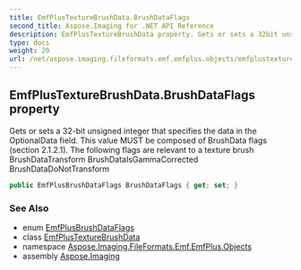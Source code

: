 ```yaml
---
title: EmfPlusTextureBrushData.BrushDataFlags
second_title: Aspose.Imaging for .NET API Reference
description: EmfPlusTextureBrushData property. Gets or sets a 32bit unsigned integer that specifies the data in the OptionalData field. This value MUST be composed of BrushData flags section 2.1.2.1. The following flags are relevant to a texture brush BrushDataTransform BrushDataIsGammaCorrected BrushDataDoNotTransform
type: docs
weight: 20
url: /net/aspose.imaging.fileformats.emf.emfplus.objects/emfplustexturebrushdata/brushdataflags/
---
```

## EmfPlusTextureBrushData.BrushDataFlags property

Gets or sets a 32-bit unsigned integer that specifies the data in the OptionalData field. This value MUST be composed of BrushData flags (section 2.1.2.1). The following flags are relevant to a texture brush BrushDataTransform BrushDataIsGammaCorrected BrushDataDoNotTransform

```csharp
public EmfPlusBrushDataFlags BrushDataFlags { get; set; }
```

### See Also

* enum [EmfPlusBrushDataFlags](../../../aspose.imaging.fileformats.emf.emfplus.consts/emfplusbrushdataflags/)
* class [EmfPlusTextureBrushData](../)
* namespace [Aspose.Imaging.FileFormats.Emf.EmfPlus.Objects](../../emfplustexturebrushdata/)
* assembly [Aspose.Imaging](../../../)


